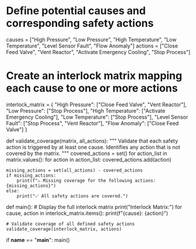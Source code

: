 # Define potential causes and corresponding safety actions
causes = ["High Pressure", "Low Pressure", "High Temperature", "Low Temperature", "Level Sensor Fault", "Flow Anomaly"]
actions = ["Close Feed Valve", "Vent Reactor", "Activate Emergency Cooling", "Stop Process"]

# Create an interlock matrix mapping each cause to one or more actions
interlock_matrix = {
    "High Pressure": ["Close Feed Valve", "Vent Reactor"],
    "Low Pressure": ["Stop Process"],
    "High Temperature": ["Activate Emergency Cooling"],
    "Low Temperature": ["Stop Process"],
    "Level Sensor Fault": ["Stop Process", "Vent Reactor"],
    "Flow Anomaly": ["Close Feed Valve"]
}

def validate_coverage(matrix, all_actions):
    """
    Validate that each safety action is triggered by at least one cause.
    Identifies any action that is not covered by the matrix.
    """
    covered_actions = set()
    for action_list in matrix.values():
        for action in action_list:
            covered_actions.add(action)
    
    missing_actions = set(all_actions) - covered_actions
    if missing_actions:
        print(f"⚠️ Missing coverage for the following actions: {missing_actions}")
    else:
        print("✅ All safety actions are covered.")

def main():
    # Display the full interlock matrix
    print("Interlock Matrix:")
    for cause, action in interlock_matrix.items():
        print(f"{cause}: {action}")
    
    # Validate coverage of all defined safety actions
    validate_coverage(interlock_matrix, actions)

if __name__ == "__main__":
    main()

